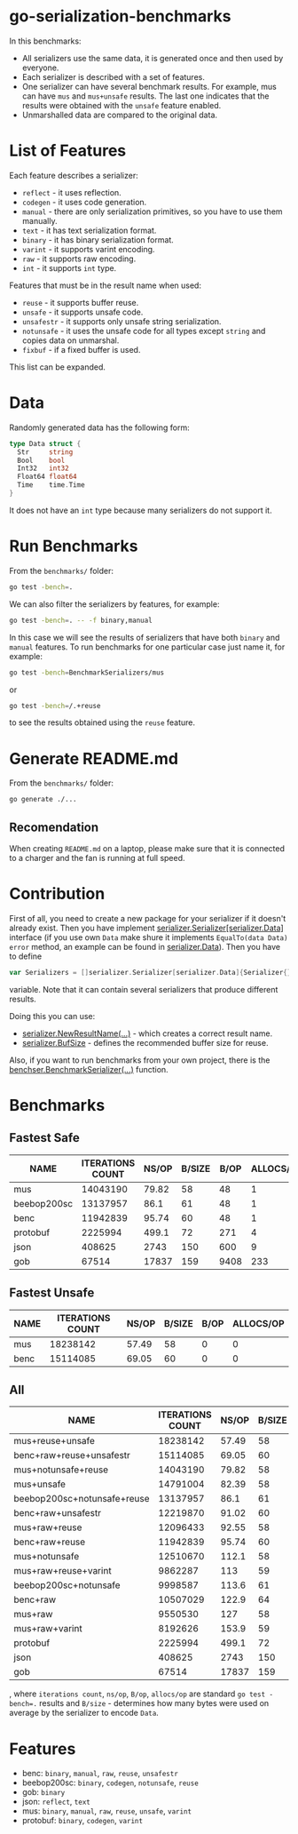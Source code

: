 # go-serialization-benchmarks
In this benchmarks:
- All serializers use the same data, it is generated once and then used by 
  everyone.
- Each serializer is described with a set of features.
- One serializer can have several benchmark results. For example, mus can have 
  `mus` and `mus+unsafe` results. The last one indicates that the results were 
  obtained with the `unsafe` feature enabled.
- Unmarshalled data are compared to the original data.

# List of Features
Each feature describes a serializer:
- `reflect` - it uses reflection.
- `codegen` - it uses code generation.
- `manual` - there are only serialization primitives, so you have to use them 
  manually.
- `text` - it has text serialization format.
- `binary` -  it has binary serialization format.
- `varint` - it supports varint encoding.
- `raw` - it supports raw encoding.
- `int` - it supports `int` type.

Features that must be in the result name when used:
- `reuse` -  it supports buffer reuse.
- `unsafe` - it supports unsafe code.
- `unsafestr` - it supports only unsafe string serialization.
- `notunsafe` - it uses the unsafe code for all types except `string` and copies
  data on unmarshal.
- `fixbuf` - if a fixed buffer is used.

This list can be expanded.

# Data
Randomly generated data has the following form:
```go
type Data struct {
  Str     string
  Bool    bool
  Int32   int32
  Float64 float64
  Time    time.Time
}
```
It does not have an `int` type because many serializers do not support it.

# Run Benchmarks
From the `benchmarks/` folder:
```bash
go test -bench=.
```
We can also filter the serializers by features, for example:
```bash
go test -bench=. -- -f binary,manual
```
In this case we will see the results of serializers that have both `binary`
and `manual` features.
To run benchmarks for one particular case just name it, for example:
```bash
go test -bench=BenchmarkSerializers/mus
```
or
```bash
go test -bench=/.+reuse
```
to see the results obtained using the `reuse` feature.

# Generate README.md
From the `benchmarks/` folder:
```bash
go generate ./...
```

## Recomendation
When creating `README.md` on a laptop, please make sure that it is connected to 
a charger and the fan is running at full speed.

# Contribution
First of all, you need to create a new package for your serializer if it doesn't
already exist. Then you have implement 
[serializer.Serializer\[serializer.Data\]](serializer/serializer.go) interface 
(if you use own `Data` make shure it implements `EqualTo(data Data) error` 
method, an example can be found in [serializer.Data](serializer/data.go)). Then 
you have to define
```go
var Serializers = []serializer.Serializer[serializer.Data]{Serializer{}}
```
variable. Note that it can contain several serializers that produce different 
results.

Doing this you can use:
- [serializer.NewResultName(...)](serializer/result_name.go) - which creates a 
  correct result name.
- [serializer.BufSize](serializer/serializer.go) - defines the recommended 
  buffer size for reuse.

Also, if you want to run benchmarks from your own project, there is the
[benchser.BenchmarkSerializer(...)](benchser/benchser.go) function.  
  
# Benchmarks
    
## Fastest Safe
|    NAME     | ITERATIONS COUNT | NS/OP | B/SIZE | B/OP | ALLOCS/OP |
|-------------|------------------|-------|--------|------|-----------|
| mus         |         14043190 | 79.82 |     58 |   48 |         1 |
| beebop200sc |         13137957 |  86.1 |     61 |   48 |         1 |
| benc        |         11942839 | 95.74 |     60 |   48 |         1 |
| protobuf    |          2225994 | 499.1 |     72 |  271 |         4 |
| json        |           408625 |  2743 |    150 |  600 |         9 |
| gob         |            67514 | 17837 |    159 | 9408 |       233 |
  
## Fastest Unsafe
| NAME | ITERATIONS COUNT | NS/OP | B/SIZE | B/OP | ALLOCS/OP |
|------|------------------|-------|--------|------|-----------|
| mus  |         18238142 | 57.49 |     58 |    0 |         0 |
| benc |         15114085 | 69.05 |     60 |    0 |         0 |
  
## All
|            NAME             | ITERATIONS COUNT | NS/OP | B/SIZE | B/OP | ALLOCS/OP |
|-----------------------------|------------------|-------|--------|------|-----------|
| mus+reuse+unsafe            |         18238142 | 57.49 |     58 |    0 |         0 |
| benc+raw+reuse+unsafestr    |         15114085 | 69.05 |     60 |    0 |         0 |
| mus+notunsafe+reuse         |         14043190 | 79.82 |     58 |   48 |         1 |
| mus+unsafe                  |         14791004 | 82.39 |     58 |   64 |         1 |
| beebop200sc+notunsafe+reuse |         13137957 |  86.1 |     61 |   48 |         1 |
| benc+raw+unsafestr          |         12219870 | 91.02 |     60 |   64 |         1 |
| mus+raw+reuse               |         12096433 | 92.55 |     58 |   48 |         1 |
| benc+raw+reuse              |         11942839 | 95.74 |     60 |   48 |         1 |
| mus+notunsafe               |         12510670 | 112.1 |     58 |  112 |         2 |
| mus+raw+reuse+varint        |          9862287 |   113 |     59 |   48 |         1 |
| beebop200sc+notunsafe       |          9998587 | 113.6 |     61 |  112 |         2 |
| benc+raw                    |         10507029 | 122.9 |     64 |  112 |         2 |
| mus+raw                     |          9550530 |   127 |     58 |  112 |         2 |
| mus+raw+varint              |          8192626 | 153.9 |     59 |  112 |         2 |
| protobuf                    |          2225994 | 499.1 |     72 |  271 |         4 |
| json                        |           408625 |  2743 |    150 |  600 |         9 |
| gob                         |            67514 | 17837 |    159 | 9408 |       233 |

, where `iterations count`, `ns/op`, `B/op`, `allocs/op` are standard 
`go test -bench=.` results and `B/size` - determines how many bytes were used on 
average by the serializer to encode `Data`.  
  
# Features
- benc: `binary`, `manual`, `raw`, `reuse`, `unsafestr`
- beebop200sc: `binary`, `codegen`, `notunsafe`, `reuse`
- gob: `binary`
- json: `reflect`, `text`
- mus: `binary`, `manual`, `raw`, `reuse`, `unsafe`, `varint`
- protobuf: `binary`, `codegen`, `varint`
  